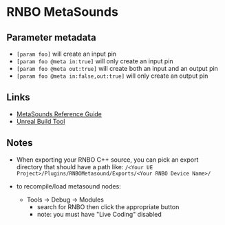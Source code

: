 # RNBO MetaSounds

## Parameter metadata

* `[param foo]` will create an input pin
* `[param foo @meta in:true]` will only create an input pin
* `[param foo @meta out:true]` will create both an input and an output pin
* `[param foo @meta in:false,out:true]` will only create an output pin


## Links

* [MetaSounds Reference Guide](https://docs.unrealengine.com/5.2/en-US/metasounds-reference-guide-in-unreal-engine/)
* [Unreal Build Tool](https://docs.unrealengine.com/5.2/en-US/unreal-build-tool-in-unreal-engine/)

## Notes

* When exporting your RNBO C++ source, you can pick an export directory that should have a path like: `/<Your UE Project>/Plugins/RNBOMetasound/Exports/<Your RNBO Device Name>/`

* to recompile/load metasound nodes:
  * Tools -> Debug -> Modules
    * search for RNBO then click the appropriate button
    * note: you must have "Live Coding" disabled 
